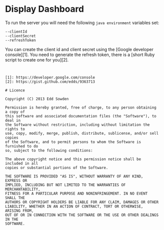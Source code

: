 # Display Dashboard

To run the server you will need the following `java environment` variables set:

```
--clientId
--clientSecret
--refreshToken
```

You can create the client id and client secret using the [Google developer
console][1]. You need to generate the refresh token, there is a [short Ruby
script to create one for you][2].

```


[1]: https://developer.google.com/console
[2]: https://gist.github.com/edds/9363713

# Licence

Copyright (C) 2013 Edd Sowden

Permission is hereby granted, free of charge, to any person obtaining a copy of
this software and associated documentation files (the "Software"), to deal in
the Software without restriction, including without limitation the rights to
use, copy, modify, merge, publish, distribute, sublicense, and/or sell copies
of the Software, and to permit persons to whom the Software is furnished to do
so, subject to the following conditions:

The above copyright notice and this permission notice shall be included in all
copies or substantial portions of the Software.

THE SOFTWARE IS PROVIDED "AS IS", WITHOUT WARRANTY OF ANY KIND, EXPRESS OR
IMPLIED, INCLUDING BUT NOT LIMITED TO THE WARRANTIES OF MERCHANTABILITY,
FITNESS FOR A PARTICULAR PURPOSE AND NONINFRINGEMENT. IN NO EVENT SHALL THE
AUTHORS OR COPYRIGHT HOLDERS BE LIABLE FOR ANY CLAIM, DAMAGES OR OTHER
LIABILITY, WHETHER IN AN ACTION OF CONTRACT, TORT OR OTHERWISE, ARISING FROM,
OUT OF OR IN CONNECTION WITH THE SOFTWARE OR THE USE OR OTHER DEALINGS IN THE
SOFTWARE.
